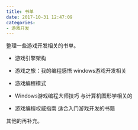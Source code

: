 ```yaml
---
title: 书单
date: 2017-10-31 12:47:09
categories:
- 游戏开发
---
```

整理一些游戏开发相关的书单。

- 游戏引擎架构

- 游戏之旅：我的编程感悟
windows游戏开发相关
- 游戏编程模式

- Windows游戏编程大师技巧
与计算机图形学相关的

- 游戏编程权威指南
适合入门游戏开发的书籍

其他的再补充。

